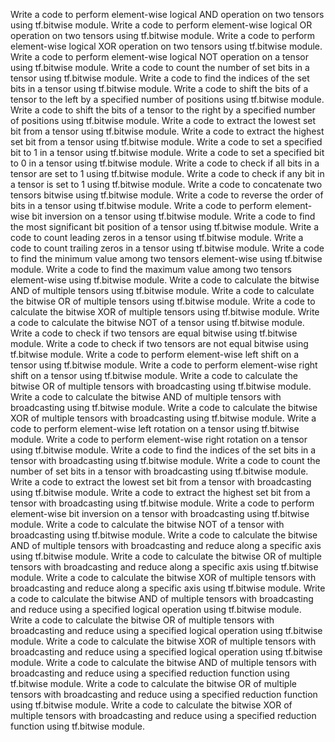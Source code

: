 Write a code to perform element-wise logical AND operation on two tensors using tf.bitwise module.
Write a code to perform element-wise logical OR operation on two tensors using tf.bitwise module.
Write a code to perform element-wise logical XOR operation on two tensors using tf.bitwise module.
Write a code to perform element-wise logical NOT operation on a tensor using tf.bitwise module.
Write a code to count the number of set bits in a tensor using tf.bitwise module.
Write a code to find the indices of the set bits in a tensor using tf.bitwise module.
Write a code to shift the bits of a tensor to the left by a specified number of positions using tf.bitwise module.
Write a code to shift the bits of a tensor to the right by a specified number of positions using tf.bitwise module.
Write a code to extract the lowest set bit from a tensor using tf.bitwise module.
Write a code to extract the highest set bit from a tensor using tf.bitwise module.
Write a code to set a specified bit to 1 in a tensor using tf.bitwise module.
Write a code to set a specified bit to 0 in a tensor using tf.bitwise module.
Write a code to check if all bits in a tensor are set to 1 using tf.bitwise module.
Write a code to check if any bit in a tensor is set to 1 using tf.bitwise module.
Write a code to concatenate two tensors bitwise using tf.bitwise module.
Write a code to reverse the order of bits in a tensor using tf.bitwise module.
Write a code to perform element-wise bit inversion on a tensor using tf.bitwise module.
Write a code to find the most significant bit position of a tensor using tf.bitwise module.
Write a code to count leading zeros in a tensor using tf.bitwise module.
Write a code to count trailing zeros in a tensor using tf.bitwise module.
Write a code to find the minimum value among two tensors element-wise using tf.bitwise module.
Write a code to find the maximum value among two tensors element-wise using tf.bitwise module.
Write a code to calculate the bitwise AND of multiple tensors using tf.bitwise module.
Write a code to calculate the bitwise OR of multiple tensors using tf.bitwise module.
Write a code to calculate the bitwise XOR of multiple tensors using tf.bitwise module.
Write a code to calculate the bitwise NOT of a tensor using tf.bitwise module.
Write a code to check if two tensors are equal bitwise using tf.bitwise module.
Write a code to check if two tensors are not equal bitwise using tf.bitwise module.
Write a code to perform element-wise left shift on a tensor using tf.bitwise module.
Write a code to perform element-wise right shift on a tensor using tf.bitwise module.
Write a code to calculate the bitwise OR of multiple tensors with broadcasting using tf.bitwise module.
Write a code to calculate the bitwise AND of multiple tensors with broadcasting using tf.bitwise module.
Write a code to calculate the bitwise XOR of multiple tensors with broadcasting using tf.bitwise module.
Write a code to perform element-wise left rotation on a tensor using tf.bitwise module.
Write a code to perform element-wise right rotation on a tensor using tf.bitwise module.
Write a code to find the indices of the set bits in a tensor with broadcasting using tf.bitwise module.
Write a code to count the number of set bits in a tensor with broadcasting using tf.bitwise module.
Write a code to extract the lowest set bit from a tensor with broadcasting using tf.bitwise module.
Write a code to extract the highest set bit from a tensor with broadcasting using tf.bitwise module.
Write a code to perform element-wise bit inversion on a tensor with broadcasting using tf.bitwise module.
Write a code to calculate the bitwise NOT of a tensor with broadcasting using tf.bitwise module.
Write a code to calculate the bitwise AND of multiple tensors with broadcasting and reduce along a specific axis using tf.bitwise module.
Write a code to calculate the bitwise OR of multiple tensors with broadcasting and reduce along a specific axis using tf.bitwise module.
Write a code to calculate the bitwise XOR of multiple tensors with broadcasting and reduce along a specific axis using tf.bitwise module.
Write a code to calculate the bitwise AND of multiple tensors with broadcasting and reduce using a specified logical operation using tf.bitwise module.
Write a code to calculate the bitwise OR of multiple tensors with broadcasting and reduce using a specified logical operation using tf.bitwise module.
Write a code to calculate the bitwise XOR of multiple tensors with broadcasting and reduce using a specified logical operation using tf.bitwise module.
Write a code to calculate the bitwise AND of multiple tensors with broadcasting and reduce using a specified reduction function using tf.bitwise module.
Write a code to calculate the bitwise OR of multiple tensors with broadcasting and reduce using a specified reduction function using tf.bitwise module.
Write a code to calculate the bitwise XOR of multiple tensors with broadcasting and reduce using a specified reduction function using tf.bitwise module.